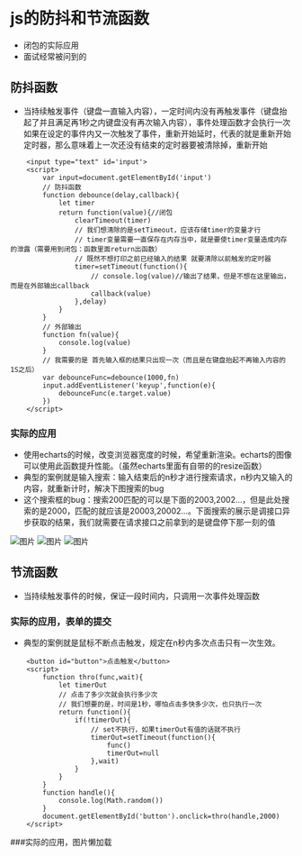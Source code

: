 # js的防抖和节流函数

- 闭包的实际应用
- 面试经常被问到的

## 防抖函数

- 当持续触发事件（键盘一直输入内容），一定时间内没有再触发事件（键盘抬起了并且满足再1秒之内键盘没有再次输入内容），事件处理函数才会执行一次
如果在设定的事件内又一次触发了事件，重新开始延时，代表的就是重新开始定时器，那么意味着上一次还没有结束的定时器要被清除掉，重新开始

```防抖示例代码
    <input type="text" id='input'>
    <script>
        var input=document.getElementById('input')
        // 防抖函数
        function debounce(delay,callback){
            let timer
            return function(value){//闭包
                clearTimeout(timer)
                // 我们想清除的是setTimeout，应该存储timer的变量才行
                // timer变量需要一直保存在内存当中，就是要使timer变量造成内存的泄露（需要用到闭包：函数里面return出函数）
                // 既然不想打印之前已经输入的结果 就要清除以前触发的定时器
                timer=setTimeout(function(){
                    // console.log(value)//输出了结果，但是不想在这里输出，而是在外部输出callback
                    callback(value)
                },delay)
            }
        }
        // 外部输出
        function fn(value){
            console.log(value)
        }
        // 我需要的是 首先输入框的结果只出现一次（而且是在键盘抬起不再输入内容的1S之后）
        var debounceFunc=debounce(1000,fn)
        input.addEventListener('keyup',function(e){
            debounceFunc(e.target.value)
        })
    </script>
```

### 实际的应用

- 使用echarts的时候，改变浏览器宽度的时候，希望重新渲染。echarts的图像可以使用此函数提升性能。（虽然echarts里面有自带的的resize函数）
- 典型的案例就是输入搜索：输入结束后的n秒才进行搜索请求，n秒内又输入的内容，就重新计时，解决下图搜索的bug
- 这个搜索框的bug：搜索200匹配的可以是下面的2003,2002...，但是此处搜索的是2000，匹配的就应该是20003,20002...。下面搜索的展示是调接口异步获取的结果，我们就需要在请求接口之前拿到的是键盘停下那一刻的值

![图片](./img/63ef93c33070c045ab2e1b56a9ee9bac.png)
![图片](./img/1618452182.png)
![图片](./img/1618452202.png)

## 节流函数

- 当持续触发事件的时候，保证一段时间内，只调用一次事件处理函数

### 实际的应用，表单的提交

- 典型的案例就是鼠标不断点击触发，规定在n秒内多次点击只有一次生效。

```节流示例代码
    <button id="button">点击触发</button>
    <script>
        function thro(func,wait){
            let timerOut
            // 点击了多少次就会执行多少次
            // 我们想要的是，时间是1秒，哪怕点击多快多少次，也只执行一次
            return function(){
                if(!timerOut){
                    // set不执行，如果timerOut有值的话就不执行
                    timerOut=setTimeout(function(){
                        func()
                        timerOut=null
                    },wait)
                }
            }
        }
        function handle(){
            console.log(Math.random())
        }
        document.getElementById('button').onclick=thro(handle,2000)
    </script>
```

###实际的应用，图片懒加载


